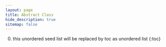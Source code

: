 ```yaml
---
layout: page
title: Abstract Class
hide_description: true
sitemap: false
---
```

0. this unordered seed list will be replaced by toc as unordered list
{:toc}
